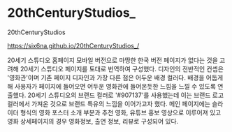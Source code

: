 # 20thCenturyStudios_
20thCenturyStudios

https://six6na.github.io/20thCenturyStudios_/

20세기 스튜디오 홈페이지 모바일 버전으로 마땅한 한국 버전 페이지가 없다는 것을 고려해 20세기 스튜디오 페이지를 토대로 번역하여 구성했다.
디자인의 전반적인 컨셉은 '영화관'이며 기존 페이지 디자인과 가장 다른 점은 어두운 배경 컬러다.
배경을 어둡게 해 사용자가 페이지에 들어오면 어두운 영화관에 들어온듯한 느낌을 느낄 수 있도록 연출했다.
20세기 스튜디오의 브랜드 컬러로 '#907137'를 사용했는데 이는 브랜드 로고 컬러에서 가져온 것으로 브랜드 특유의 느낌을 이어가고자 했다.
메인 페이지에는 슬라이더 형식의 영화 포스터 소개 부분과 추천 영화, 유튜브 홍보 영상으로 이루어져 있고
영화 상세페이지의 경우 영화정보, 출연 정보, 리뷰로 구성되어 있다.

